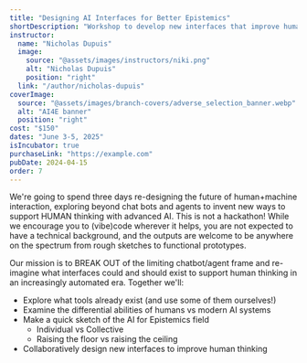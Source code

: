 ```yaml
---
title: "Designing AI Interfaces for Better Epistemics"
shortDescription: "Workshop to develop new interfaces that improve human thinking"
instructor:
  name: "Nicholas Dupuis"
  image:
    source: "@assets/images/instructors/niki.png"
    alt: "Nicholas Dupuis"
    position: "right"
  link: "/author/nicholas-dupuis"
coverImage:
  source: "@assets/images/branch-covers/adverse_selection_banner.webp"
  alt: "AI4E banner"
  position: "right"
cost: "$150"
dates: "June 3-5, 2025"
isIncubator: true
purchaseLink: "https://example.com"
pubDate: 2024-04-15
order: 7
---
```


We're going to spend three days re-designing the future of human+machine interaction, exploring beyond chat bots and agents to invent new ways to support HUMAN thinking with advanced AI. This is not a hackathon! While we encourage you to (vibe)code wherever it helps, you are not expected to have a technical background, and the outputs are welcome to be anywhere on the spectrum from rough sketches to functional prototypes. 

Our mission is to BREAK OUT of the limiting chatbot/agent frame and re-imagine what interfaces could and should exist to support human thinking in an increasingly automated era. Together we'll:
- Explore what tools already exist (and use some of them ourselves!) 
- Examine the differential abilities of humans vs modern AI systems
- Make a quick sketch of the AI for Epistemics field
	- Individual vs Collective
	- Raising the floor vs raising the ceiling
- Collaboratively design new interfaces to improve human thinking